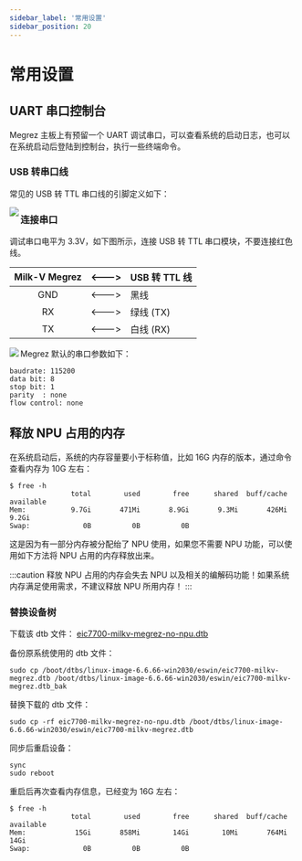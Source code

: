 ```yaml
---
sidebar_label: '常用设置'
sidebar_position: 20
---
```


# 常用设置

## UART 串口控制台

Megrez 主板上有预留一个 UART 调试串口，可以查看系统的启动日志，也可以在系统启动后登陆到控制台，执行一些终端命令。

### USB 转串口线

常见的 USB 转 TTL 串口线的引脚定义如下：

<Image src='/docs/common/usb2ttl.webp' maxWidth='100%' align='left' />

### 连接串口

调试串口电平为 3.3V，如下图所示，连接 USB 转 TTL 串口模块，不要连接红色线。

<div className='gpio_style'>

| Milk-V Megrez | \<---> | USB 转 TTL 线 |
| :-----------: | :----: | :------------ |
|      GND      | \<---> | 黑线          |
|      RX       | \<---> | 绿线 (TX)     |
|      TX       | \<---> | 白线 (RX)     |

</div>

<Image src='/docs/megrez/megrez-ttl.webp' maxWidth='100%' align='left' />

Megrez 默认的串口参数如下：
```
baudrate: 115200
data bit: 8
stop bit: 1
parity  : none
flow control: none
```

## 释放 NPU 占用的内存

在系统启动后，系统的内存容量要小于标称值，比如 16G 内存的版本，通过命令查看内存为 10G 左右：

```
$ free -h
               total        used        free      shared  buff/cache   available
Mem:           9.7Gi       471Mi       8.9Gi       9.3Mi       426Mi       9.2Gi
Swap:             0B          0B          0B
```

这是因为有一部分内存被分配绐了 NPU 使用，如果您不需要 NPU 功能，可以使用如下方法将 NPU 占用的内存释放出来。

:::caution
释放 NPU 占用的内存会失去 NPU 以及相关的编解码功能！如果系统内存满足使用需求，不建议释放 NPU 所用内存！
:::

### 替换设备树

下载该 dtb 文件：
[eic7700-milkv-megrez-no-npu.dtb](https://github.com/milkv-megrez/megrez-files/blob/main/software/dtb/eic7700-milkv-megrez-no-npu.dtb?raw=true)

备份原系统使用的 dtb 文件：
```
sudo cp /boot/dtbs/linux-image-6.6.66-win2030/eswin/eic7700-milkv-megrez.dtb /boot/dtbs/linux-image-6.6.66-win2030/eswin/eic7700-milkv-megrez.dtb_bak
```

替换下载的 dtb 文件：
```
sudo cp -rf eic7700-milkv-megrez-no-npu.dtb /boot/dtbs/linux-image-6.6.66-win2030/eswin/eic7700-milkv-megrez.dtb
```

同步后重启设备：
```
sync
sudo reboot
```

重启后再次查看内存信息，已经变为 16G 左右：
```
$ free -h
               total        used        free      shared  buff/cache   available
Mem:            15Gi       858Mi        14Gi        10Mi       764Mi        14Gi
Swap:             0B          0B          0B
```
